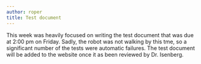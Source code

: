 ```yaml
---
author: roper
title: Test document
---
```


This week was heavily focused on writing the test document that was due at 2:00 pm on Friday. Sadly, the robot was not 
walking by this tme, so a significant number  of the tests were automatic failures. The test document will be added
to the website once it as been reviewed by Dr. Isenberg. 